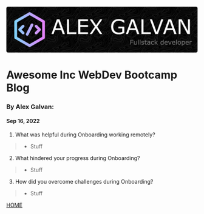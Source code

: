 ![bio header](/img/github-header-image.png)
# Awesome Inc WebDev Bootcamp Blog

### By Alex Galvan:
####  Sep 16, 2022

1. What was helpful during Onboarding working remotely?
> - Stuff
2. What hindered your progress during Onboarding?
> - Stuff
3. How did you overcome challenges during Onboarding?
> - Stuff




[HOME](../index.md)